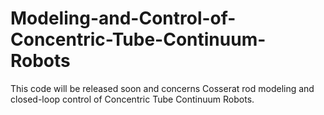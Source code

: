 # Modeling-and-Control-of-Concentric-Tube-Continuum-Robots
This code will be released soon and concerns Cosserat rod modeling and closed-loop control of Concentric Tube Continuum Robots.
